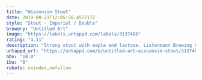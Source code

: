 ```yaml
---
title: "Wisconsin Stout"
date: 2019-08-21T12:05:58.457717Z
style: "Stout - Imperial / Double"
brewery: "Untitled Art"
image: "https://labels.untappd.com/labels/3137486"
rating: "4.11"
description: "Strong stout with maple and lactose. Listermann Brewing Company collaboration."
untappd_url: "https://untappd.com/b/untitled-art-wisconsin-stout/3137486"
abv: "10.0"
ibu: "0"
robots: noindex,nofollow
---
```

